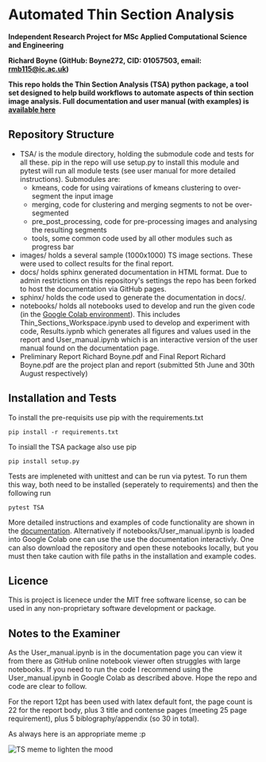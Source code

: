 # Automated Thin Section Analysis

**Independent Research Project for MSc Applied Computational Science and Engineering**

**Richard Boyne (GitHub: Boyne272, CID: 01057503, email: rmb115@ic.ac.uk)**

**This repo holds the Thin Section Analysis (TSA) python package, a tool set designed to help build workflows to automate aspects of thin section image analysis. Full documentation and user manual (with examples) is [available here](https://msc-acse.github.io/acse-9-independent-research-project-Boyne272/index.html)**


## Repository Structure
* TSA/ is the module directory, holding the submodule code and tests for all these. pip in the repo will use setup.py to install this module and pytest will run all module tests (see user manual for more detailed instructions). Submodules are:
  - kmeans, code for using vairations of kmeans clustering to over-segment the input image
  - merging, code for clustering and merging segments to not be over-segmented
  - pre_post_processing, code for pre-processing images and analysing the resulting segments
  - tools, some common code used by all other modules such as progress bar
* images/ holds a several sample (1000x1000) TS image sections. These were used to collect results for the final report.
* docs/ holds sphinx generated documentation in HTML format. Due to admin restrictions on this repository's settings the repo has been forked to host the documentation via GitHub pages.
* sphinx/ holds the code used to generate the documentation in docs/.
* notebooks/ holds all notebooks used to develop and run the given code (in the [Google Colab environment](https://colab.research.google.com/notebooks/welcome.ipynb#recent=true)). This includes Thin_Sections_Workspace.ipynb used to develop and experiment with code, Results.iypnb which generates all figures and values used in the report and User_manual.ipynb which is an interactive version of the user manual found on the documentation page.
* Preliminary Report Richard Boyne.pdf and Final Report Richard Boyne.pdf are the project plan and report (submitted 5th June and 30th August respectively)


## Installation and Tests
To install the pre-requisits use pip with the requirements.txt
```
pip install -r requirements.txt
```
To insiall the TSA package also use pip
```
pip install setup.py
```
Tests are impleneted with unittest and can be run via pytest. To run them this way, both need to be installed (seperately to requirements) and then the following run
```
pytest TSA
```
More detailed instructions and examples of code functionality are shown in the [documentation](https://msc-acse.github.io/acse-9-independent-research-project-Boyne272/index.html). Alternatively if notebooks/User_manual.ipynb is loaded into Google Colab one can use the use the documentation interactivly. One can also download the repository and open these notebooks locally, but you must then take caution with file paths in the installation and example codes.


## Licence
This is project is licenece under the MIT free software license, so can be used in any non-proprietary software development or package.

## Notes to the Examiner
As the User_manual.ipynb is in the documentation page you can view it from there as GitHub online notebook viewer often struggles with large notebooks. If you need to run the code I recommend using the User_manual.ipynb in Google Colab as described above. Hope the repo and code are clear to follow.

For the report 12pt has been used with latex default font, the page count is 22 for the report body, plus 3 title and contense pages (meeting 25 page requirement), plus 5 biblography/appendix (so 30 in total).

As always here is an appropriate meme :p

![TS meme to lighten the mood](images/meme.jpg "TS meme to lighten the mood")
